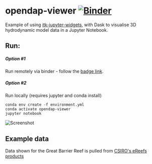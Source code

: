 # opendap-viewer [![Binder](https://binder.pangeo.io/badge_logo.svg)](https://binder.pangeo.io/v2/gh/danwild/opendap-viewer.git/master)

Example of using [itk-jupyter-widgets](https://github.com/InsightSoftwareConsortium/itk-jupyter-widgets), with Dask
to visualise 3D hydrodynamic model data in a Jupyter Notebook.

## Run:

##### Option #1

Run remotely via binder - follow the [badge link](https://binder.pangeo.io/v2/gh/danwild/opendap-viewer.git/master).

##### Option #2

Run locally (requires jupyter and conda install)

```
conda env create -f environment.yml
conda activate opendap-viewer
jupyter notebook
```

![Screenshot](/screenshots/gbr4.gif?raw=true)

## Example data

Data shown for the Great Barrier Reef is pulled from [CSIRO's eReefs products](https://research.csiro.au/ereefs/)
